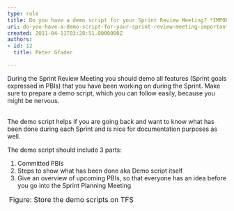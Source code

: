 ```yaml
---
type: rule
title: Do you have a demo script for your Sprint Review Meeting? *IMPORTANT*
uri: do-you-have-a-demo-script-for-your-sprint-review-meeting-important
created: 2011-04-11T03:28:51.0000000Z
authors:
- id: 12
  title: Peter Gfader

---
```




<span class='intro'> ​​During the Sprint Review Meeting you should demo all features (Sprint goals expressed in PBIs) that you have been working on during the Sprint. Make sure to prepare a demo script, which you can follow easily, because you might be nervous.&#160;<div><br>
The demo script helps if you are going back and want to know what has been done during each Sprint and is nice for documentation purposes as well. 
</div> </span>

The demo script should include 3 parts&#58;<br>
<ol>
    <li>Committed PBIs&#160;<br></li>
    <li>Steps to show what has been done aka Demo script itself​ </li>
    <li>Give an overview of upcoming PBIs, so that everyone has an idea before you go into the Sprint Planning Meeting </li>
</ol>
<img class="ms-rteCustom-ImageArea" src="/PublishingImages/StoreDemoScriptInTFS.jpg" alt="" /> <font class="ms-rteCustom-FigureNormal" size="+0">Figure&#58; Store the demo scripts on TFS</font> 



